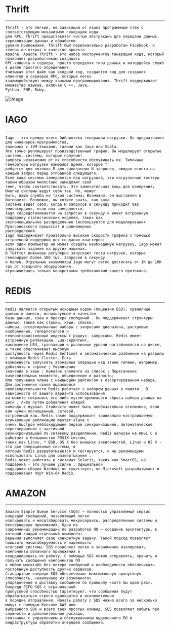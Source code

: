 # Thrift
* * * 
    Thrift - это легкий, не зависящий от языка программный стек с соответствующим механизмом генерации кода
    для RPC. Thrift предоставляет чистые абстракции для передачи данных, сериализации данных и обработки
    уровня приложения. Thrift был первоначально разработан Facebook, и теперь он открыт в качестве проекта
    Apache. Apache Thrift - это набор инструментов генерации кода, который позволяет разработчикам создавать 
    RPC-клиенты и серверы, просто определяя типы данных и интерфейсы служб в файле простого определения. 
    Учитывая этот файл как входной код, создается код для создания клиентов и серверов RPC, которые легко 
    взаимодействуют между языками программирования. Thrift поддерживает множество языков, включая C ++, Java, 
    Python, PHP, Ruby. 
![Image](http://thrift-tutorial.readthedocs.io/en/latest/_images/Apache_Thrift_architecture.png "Просмоты всего")
# IAGO
* * *
    Iago - это прежде всего библиотека генерации нагрузки. Он предназначен для инженеров-программистов, 
    знакомых с JVM-языками, такими как Java или Scala.
    Яго точно реплицирует производственный трафик. Он моделирует открытые системы, системы, которые получают 
    запросы независимо от их способности обслуживать их. Типичные генераторы нагрузки измеряют время, которое т
    ребуется для потоков M для выполнения N запросов, ожидая ответа на каждый запрос перед отправкой следующего; 
    Если ваша система замедляется под нагрузкой, эти нагрузочные тестеры таким образом милостиво замедляют свой 
    темп, чтобы соответствовать. Это замечательная вещь для измерения; Многие системы ведут себя так. Но, может 
    быть, ваша служба не такая система; Возможно, он выставлен в Интернете. Возможно, вы хотите знать, как ваша 
    система ведет себя, когда N запросов в секунду приходит без «милосердия», если она замедляется.
    Iago сосредотачивается на запросах в секунду и имеет встроенную поддержку статистических моделей, таких как 
    экспоненциальное распределение (используется для моделирования Пуассоновского процесса) и равномерных 
    распределений.
    Iago поддерживает произвольно высокие скорости трафика с помощью встроенной поддержки для создания кластеров:
    если один компьютер не может создать необходимую нагрузку, Iago может запускать задания на других машинах. 
    В Twitter инженеры регулярно запускают тесты нагрузки, которые генерируют более 100 тыс. Запросов в секунду 
    и более. Отдельные экземпляры Iago могут легко достигать от 1K до 10K rps от товарного оборудования, 
    ограничиваясь только конкретными требованиями вашего протокола.
# REDIS
***
    Redis является открытым исходным кодом (лицензия BSD), хранилище данных в памяти, используемое в качестве 
    базы данных, кэша и брокера сообщений . Он поддерживает структуры данных, такие как строки, хэши, списки, 
    наборы, отсортированные наборы с запросами диапазона, растровые изображения, гиперлогологи и 
    геопространственные индексы с радиус- запросами. Redis имеет встроенную репликацию, Lua-скриптинг, 
    выключение LRU, транзакции и различные уровни настойчивости на диске, а также обеспечивает высокую
    доступность через Redis Sentinel и автоматическое разбиение на разделы с помощью Redis Cluster. Есть 
    возможность запускать атомарные операции над этими типами, например, добавлять к строке ; Увеличение 
    значения в хеше ; Нажатие элемента на список ; Пересечение вычислительных множеств, объединение и разность; 
    Или получение члена с наивысшим рейтингом в отсортированном наборе. Для достижения своей выдающейся 
    производительности Redis работает с набором данных в памяти . В зависимости от вашего варианта использования
    вы можете сохранить его либо путем временного сброса набора данных на диск , либо путем добавления каждой 
    команды в журнал. Стойкость может быть необязательно отключена, если вам нужен полноценный, сетевой, 
    встроенный кэш. Redis также поддерживает тривиально-настраиваемую асинхронную репликацию master-slave с 
    очень быстрой неблокирующей первой синхронизацией, автоматическое пересоединение с частичной 
    ресинхронизацией по сетевому расщеплению. Redis написан на ANSI C и работает в большинстве POSIX-систем,
    таких как Linux, * BSD, OS X без внешних зависимостей. Linux и OS X - это две операционные системы, в 
    которых Redis разрабатывается и тестируется, и мы рекомендуем использовать Linux для развертывания . 
    Redis может работать в системах Solaris, таких как SmartOS, но поддержка - это лучшее усилие . Официальной
    поддержки сборок Windows не существует, но Microsoft разрабатывает и поддерживает порт Win-64 Redis.
# AMAZON
***
    Amazon Simple Queue Service (SQS) – полностью управляемый сервис очередей сообщений, позволяющий легко 
    изолировать и масштабировать микросервисы, распределенные системы и бессерверные приложения. Одна из 
    современных рекомендаций по разработке ПО – создание архитектуры, в которой каждый отдельный компонент 
    решения выполняет свою конкретную задачу. Такой подход позволяет повысить масштабируемость и надежность 
    итоговой системы. SQS позволяет легко и экономично изолировать компоненты облачного приложения и 
    координировать их работу. С помощью SQS можно отправлять, хранить и получать сообщения компонентов ПО 
    в любом масштабе без потери сообщений и необходимости обеспечивать постоянную доступность других сервисов. 
    Стандартные очереди SQS обеспечивают максимальную пропускную способность, «наилучшее из возможного» 
    упорядочение и доставку сообщений по принципу «хотя бы один раз». Очереди FIFO SQS с ограниченной 
    пропускной способностью гарантируют, что сообщения будут обрабатываться строго однократно и исключительно
    в порядке отправления. Начать работу с SQS можно всего за несколько минут с помощью Консоли AWS или 
    выбранного SDK и всего трех простых команд. SQS позволяет забыть про сложности и дополнительные расходы, 
    связанные с управлением и обслуживанием выделенного ПО и инфраструктуры обработки очередей сообщений.